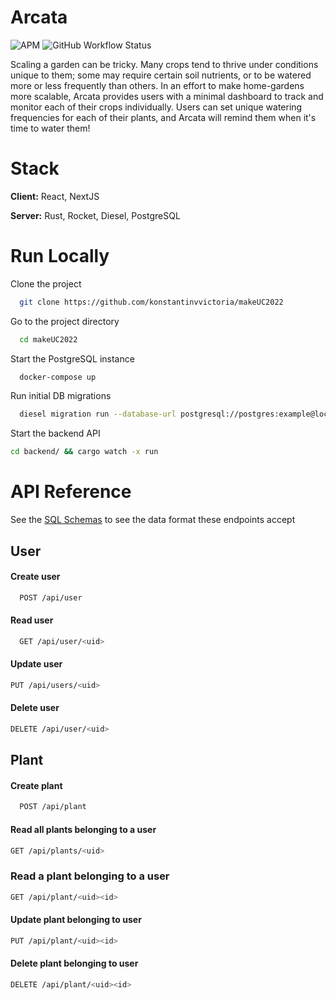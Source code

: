 # Arcata 
<img alt="APM" src="https://img.shields.io/apm/l/vim-mode"> <img alt="GitHub Workflow Status" src="https://img.shields.io/github/workflow/status/konstantinvvictoria/makeUC2022/Rust"> 

Scaling a garden can be tricky. Many crops tend to thrive under conditions unique to them; some may require certain soil nutrients, or to be watered more or less frequently than others. In an effort to make home-gardens more scalable, Arcata provides users with a minimal dashboard to track and monitor each of their crops individually. Users can set unique watering frequencies for each of their plants, and Arcata will remind them when it's time to water them!


# Stack

**Client:** React, NextJS

**Server:** Rust, Rocket, Diesel, PostgreSQL


# Run Locally

Clone the project

```bash
  git clone https://github.com/konstantinvvictoria/makeUC2022
```

Go to the project directory

```bash
  cd makeUC2022
```

Start the PostgreSQL instance

```bash
  docker-compose up
```
Run initial DB migrations
```bash
  diesel migration run --database-url postgresql://postgres:example@localhost:5432/postgres
```

Start the backend API

```bash
cd backend/ && cargo watch -x run
```
# API Reference

See the [SQL Schemas](https://github.com/KonstantinVVictoria/makeUC2022/blob/dev/backend/migrations/2022-10-23-015705_init/up.sql) to see the data format these endpoints accept

## User
#### Create user

```sh
  POST /api/user
```


#### Read user

```sh
  GET /api/user/<uid>
```

#### Update user
```sh
PUT /api/users/<uid>
```

#### Delete user
```sh
DELETE /api/user/<uid>
```

## Plant
#### Create plant

```sh
  POST /api/plant
```

#### Read all plants belonging to a user
```sh
GET /api/plants/<uid>
```

### Read a plant belonging to a user
```sh
GET /api/plant/<uid><id>
```

#### Update plant belonging to user
```sh
PUT /api/plant/<uid><id>
```

#### Delete plant belonging to user
```sh
DELETE /api/plant/<uid><id>
```
